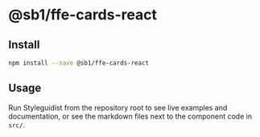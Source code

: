 # @sb1/ffe-cards-react

## Install

```bash
npm install --save @sb1/ffe-cards-react
```

## Usage

Run Styleguidist from the repository root to see live examples and documentation,
or see the markdown files next to the component code in `src/`.
